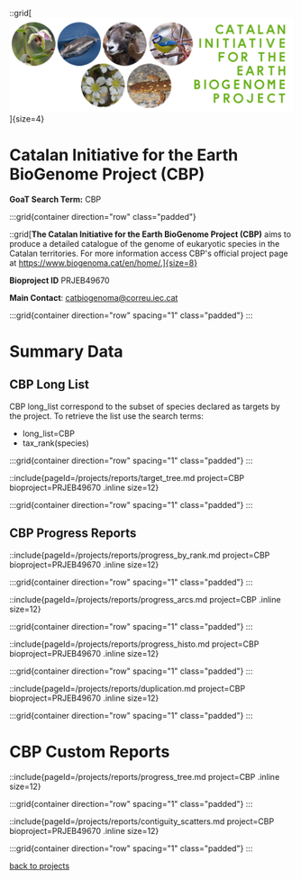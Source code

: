 ::grid[![GoaT](/static/images/CBP.jpg)]{size=4}

# Catalan Initiative for the Earth BioGenome Project (CBP)

**GoaT Search Term:** CBP

:::grid{container direction="row" class="padded"}

::grid[**The Catalan Initiative for the Earth BioGenome Project (CBP)** aims to produce a detailed catalogue of the genome of eukaryotic species in the Catalan territories. For more information access CBP's official project page at https://www.biogenoma.cat/en/home/.]{size=8}

**Bioproject ID** PRJEB49670

**Main Contact**: catbiogenoma@correu.iec.cat

:::grid{container direction="row" spacing="1" class="padded"}
:::

# Summary Data

## CBP Long List

CBP long_list correspond to the subset of species declared as targets by the project. To retrieve the list use the search terms:

- long_list=CBP
- tax_rank(species)

:::grid{container direction="row" spacing="1" class="padded"}
:::

::include{pageId=/projects/reports/target_tree.md project=CBP bioproject=PRJEB49670 .inline size=12}

:::grid{container direction="row" spacing="1" class="padded"}
:::

## CBP Progress Reports

::include{pageId=/projects/reports/progress_by_rank.md project=CBP bioproject=PRJEB49670 .inline size=12}

:::grid{container direction="row" spacing="1" class="padded"}
:::

::include{pageId=/projects/reports/progress_arcs.md project=CBP .inline size=12}

:::grid{container direction="row" spacing="1" class="padded"}
:::

::include{pageId=/projects/reports/progress_histo.md project=CBP bioproject=PRJEB49670 .inline size=12}

:::grid{container direction="row" spacing="1" class="padded"}
:::

::include{pageId=/projects/reports/duplication.md project=CBP bioproject=PRJEB49670 .inline size=12}

:::grid{container direction="row" spacing="1" class="padded"}
:::

# CBP Custom Reports

::include{pageId=/projects/reports/progress_tree.md project=CBP .inline size=12}

:::grid{container direction="row" spacing="1" class="padded"}
:::

::include{pageId=/projects/reports/contiguity_scatters.md project=CBP bioproject=PRJEB49670 .inline size=12}

:::grid{container direction="row" spacing="1" class="padded"}
:::

[back to projects](/projects)
